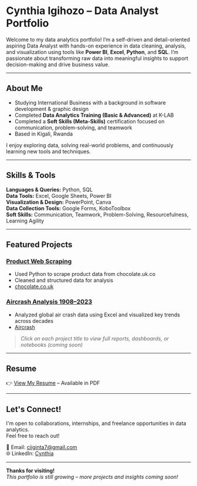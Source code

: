 # Cynthia Igihozo – Data Analyst Portfolio

Welcome to my data analytics portfolio! I’m a self-driven and detail-oriented aspiring Data Analyst with hands-on experience in data cleaning, analysis, and visualization using tools like **Power BI**, **Excel**, **Python**, and **SQL**. I’m passionate about transforming raw data into meaningful insights to support decision-making and drive business value.

---

## About Me

-  Studying International Business with a background in software development & graphic design  
-  Completed **Data Analytics Training (Basic & Advanced)** at K-LAB  
-  Completed a **Soft Skills (Meta-Skills)** certification focused on communication, problem-solving, and teamwork  
-  Based in Kigali, Rwanda  

I enjoy exploring data, solving real-world problems, and continuously learning new tools and techniques.

---

##  Skills & Tools

**Languages & Queries:** Python, SQL  
**Data Tools:** Excel, Google Sheets, Power BI  
**Visualization & Design:** PowerPoint, Canva  
**Data Collection Tools:** Google Forms, KoboToolbox  
**Soft Skills:** Communication, Teamwork, Problem-Solving, Resourcefulness, Learning Agility

---

##  Featured Projects

###  [Product Web Scraping](https://github.com/CYNTHIA-IGIHOZO/Scrape_Chocolate_Products_Project)
- Used Python to scrape product data from chocolate.uk.co
- Cleaned and structured data for analysis
- [chocolate.co.uk](https://drive.google.com/file/d/1rt3vXobc-__rRcwOFjiOPsOD_6PjmAai/view?usp=sharing)

###  [Aircrash Analysis 1908–2023](https://github.com/CYNTHIA-IGIHOZO/aircrashes)
- Analyzed global air crash data using Excel and visualized key trends across decades
- [Aircrash](https://drive.google.com/file/d/1fv6PCOgCLWMXh6JZalzyfnGsdjmUpEFU/view?usp=sharing)

> *Click on each project title to view full reports, dashboards, or notebooks (coming soon)*

---

## Resume

👉 [View My Resume](https://drive.google.com/file/d/1IPBWz9Mp_gw79V_nlXdS7IMRHxqd2h0Q/view?usp=sharing) – Available in PDF

---

## Let's Connect!

I'm open to collaborations, internships, and freelance opportunities in data analytics.  
Feel free to reach out!

📧 Email: ciiginta7@gmail.com  
🌐 LinkedIn: [Cynthia](https://www.linkedin.com/in/igihozocynthia16)

---

**Thanks for visiting!**  
*This portfolio is still growing – more projects and insights coming soon!*
